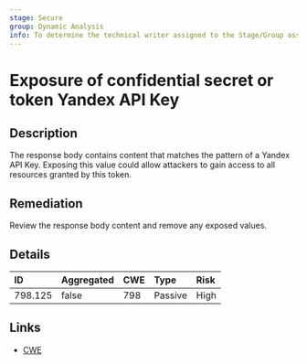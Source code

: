 ```yaml
---
stage: Secure
group: Dynamic Analysis
info: To determine the technical writer assigned to the Stage/Group associated with this page, see https://about.gitlab.com/handbook/product/ux/technical-writing/#assignments
---
```


# Exposure of confidential secret or token Yandex API Key

## Description

The response body contains content that matches the pattern of a Yandex API Key.
Exposing this value could allow attackers to gain access to all resources granted by this token.

## Remediation

Review the response body content and remove any exposed values.

## Details

| ID | Aggregated | CWE | Type | Risk |
|:---|:--------|:--------|:--------|:--------|
| 798.125 | false | 798 | Passive | High |

## Links

- [CWE](https://cwe.mitre.org/data/definitions/798.html)
